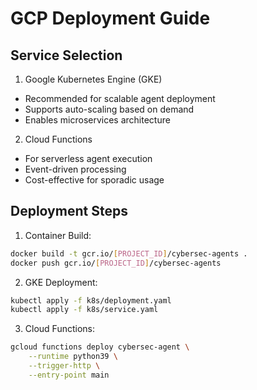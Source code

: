 # GCP Deployment Guide

## Service Selection
1. Google Kubernetes Engine (GKE)
- Recommended for scalable agent deployment
- Supports auto-scaling based on demand
- Enables microservices architecture

2. Cloud Functions
- For serverless agent execution
- Event-driven processing
- Cost-effective for sporadic usage

## Deployment Steps

1. Container Build:
```bash
docker build -t gcr.io/[PROJECT_ID]/cybersec-agents .
docker push gcr.io/[PROJECT_ID]/cybersec-agents
```

2. GKE Deployment:
```bash
kubectl apply -f k8s/deployment.yaml
kubectl apply -f k8s/service.yaml
```

3. Cloud Functions:
```bash
gcloud functions deploy cybersec-agent \
    --runtime python39 \
    --trigger-http \
    --entry-point main
```